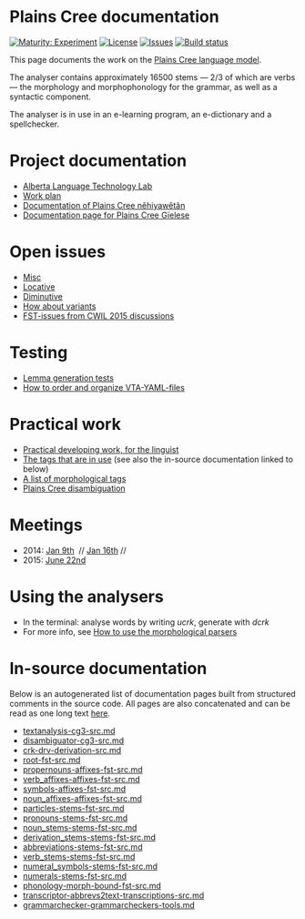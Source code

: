 # Plains Cree documentation

[![Maturity: Experiment](https://img.shields.io/badge/Maturity-Experiment-black.svg)](https://giellalt.github.io/MaturityClassification.html)
[![License](https://img.shields.io/github/license/giellalt/lang-crk)](https://raw.githubusercontent.com/giellalt/lang-crk/main/LICENSE)
[![Issues](https://img.shields.io/github/issues/giellalt/lang-crk)](https://github.com/giellalt/lang-crk/issues)
[![Build status](https://github.com/giellalt/lang-crk/workflows/Speller%20CI+CD/badge.svg)](https://github.com/giellalt/lang-crk/actions)

This page documents the work on the [Plains Cree language model](http://github.com/giellalt-crk). 

The analyser contains approximately 16500 stems — 2/3 of which are verbs —
the morphology and morphophonology for the grammar, as well
as a syntactic component.

The analyser is in use in an e-learning program, an e-dictionary
and a spellchecker.

# Project documentation

* [Alberta Language Technology Lab](http://altlab.artsrn.ualberta.ca/)
* [Work plan](WorkPlan.md)
* [Documentation of Plains Cree nêhiyawêtân](http://giellatekno.uit.no/ped/crkdoc/oahpa/crk-oahpa.html)
* [Documentation page for Plains Cree Gïelese](http://giellatekno.uit.no/ped/crkdoc/gielese/crk-gielese.html)

# Open issues
* [Misc](Notes.md)
* [Locative](locative.md)
* [Diminutive](diminutive.md)
* [How about variants](variation.md)
* [FST-issues from CWIL 2015 discussions](cwil2015_fst_notes.md)

# Testing
* [Lemma generation tests](LemmaGenerationTests.md)
* [How to order and organize VTA-YAML-files](VTA-YAML.md)

# Practical work
* [Practical developing work, for the linguist](developingwork.md)
* [The tags that are in use](https://github.com/giellalt/lang-crk/blob/main/src/fst/root.lexc) (see also the in-source documentation linked to below)
* [A list of morphological tags](/lang/common/MorphologicalTags.html)
* [Plains Cree disambiguation](PlainsCreeDisambiguation.md)

# Meetings

- 2014: [Jan 9th](meetings/140110.md)  // [Jan 16th](meetings/140116.md) //
- 2015: [June 22nd](meetings/150622.md)

# Using the analysers

* In the terminal: analyse words by writing *ucrk*, generate with *dcrk*
* For more info, see [How to use the morphological parsers](/tools/docu-sme-manual.html)

# In-source documentation

Below is an autogenerated list of documentation pages built from structured comments in the source code. All pages are also concatenated and can be read as one long text [here](crk.md).
* [textanalysis-cg3-src.md](textanalysis-cg3-src.md)
* [disambiguator-cg3-src.md](disambiguator-cg3-src.md)
* [crk-drv-derivation-src.md](crk-drv-derivation-src.md)
* [root-fst-src.md](root-fst-src.md)
* [propernouns-affixes-fst-src.md](propernouns-affixes-fst-src.md)
* [verb_affixes-affixes-fst-src.md](verb_affixes-affixes-fst-src.md)
* [symbols-affixes-fst-src.md](symbols-affixes-fst-src.md)
* [noun_affixes-affixes-fst-src.md](noun_affixes-affixes-fst-src.md)
* [particles-stems-fst-src.md](particles-stems-fst-src.md)
* [pronouns-stems-fst-src.md](pronouns-stems-fst-src.md)
* [noun_stems-stems-fst-src.md](noun_stems-stems-fst-src.md)
* [derivation_stems-stems-fst-src.md](derivation_stems-stems-fst-src.md)
* [abbreviations-stems-fst-src.md](abbreviations-stems-fst-src.md)
* [verb_stems-stems-fst-src.md](verb_stems-stems-fst-src.md)
* [numeral_symbols-stems-fst-src.md](numeral_symbols-stems-fst-src.md)
* [numerals-stems-fst-src.md](numerals-stems-fst-src.md)
* [phonology-morph-bound-fst-src.md](phonology-morph-bound-fst-src.md)
* [transcriptor-abbrevs2text-transcriptions-src.md](transcriptor-abbrevs2text-transcriptions-src.md)
* [grammarchecker-grammarcheckers-tools.md](grammarchecker-grammarcheckers-tools.md)
